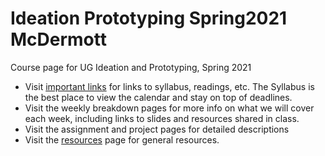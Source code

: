 # Ideation Prototyping Spring2021 McDermott
Course page for UG Ideation and Prototyping, Spring 2021

* Visit [important links](Important_Links.md) for links to syllabus, readings, etc. The Syllabus is the best place to view the calendar and stay on top of deadlines. 
* Visit the weekly breakdown pages for more info on what we will cover each week, including links to slides and resources shared in class.
* Visit the assignment and project pages for detailed descriptions
* Visit the [resources](Resources.md) page for general resources.
